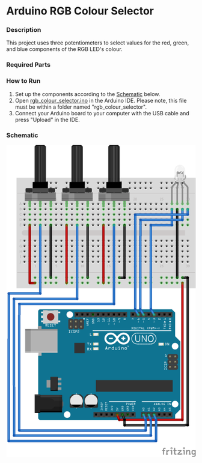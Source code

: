 # Arduino RGB Colour Selector

### Description

This project uses three potentiometers to select values for the red, green, and blue components of the RGB LED's colour.

### Required Parts

### How to Run
1. Set up the components according to the [Schematic](#schematic) below.
2. Open [rgb_colour_selector.ino](rgb_colour_selector/rgb_colour_selector.ino) in the Arduino IDE. Please note, this file must be within a folder named "rgb_colour_selector".
3. Connect your Arduino board to your computer with the USB cable and press "Upload" in the IDE.

### Schematic

![Schematic](https://github.com/Daniel-Ian-Robinson/Arduino_RGB_Colour_Selector/blob/main/Schematic/Schematic.png)

